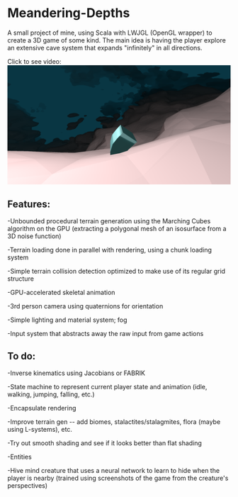 # Meandering-Depths

A small project of mine, using Scala with LWJGL (OpenGL wrapper) to create a 3D game of some kind. The main idea is having the player explore an extensive cave system that expands "infinitely" in all directions. 


Click to see video:
[![Screenshot3](/src/main/resources/images/md3.png "Screenshot3")](https://www.youtube.com/watch?v=Sp723U-i7vE)

Features:
-
-Unbounded procedural terrain generation using the Marching Cubes algorithm on the GPU (extracting a polygonal mesh of an isosurface from a 3D noise function)

-Terrain loading done in parallel with rendering, using a chunk loading system

-Simple terrain collision detection optimized to make use of its regular grid structure 

-GPU-accelerated skeletal animation

-3rd person camera using quaternions for orientation

-Simple lighting and material system; fog

-Input system that abstracts away the raw input from game actions


To do:
-
-Inverse kinematics using Jacobians or FABRIK

-State machine to represent current player state and animation (idle, walking, jumping, falling, etc.)

-Encapsulate rendering

-Improve terrain gen --  add biomes, stalactites/stalagmites, flora (maybe using L-systems), etc.

-Try out smooth shading and see if it looks better than flat shading 

-Entities 

-Hive mind creature that uses a neural network to learn to hide when the player is nearby (trained using screenshots of the game from the creature's perspectives)

